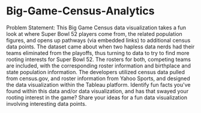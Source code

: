 # Big-Game-Census-Analytics
Problem Statement:
This Big Game Census data visualization takes a fun look at where Super Bowl 52 players come from, the related population figures, and opens up pathways (via embedded links) to additional census data points. The dataset came about when two hapless data nerds had their teams eliminated from the playoffs, thus turning to data to try to find more rooting interests for Super Bowl 52. The rosters for both, competing teams are included, with the corresponding roster information and birthplace and state population information. The developers utilized census data pulled from census.gov, and roster information from Yahoo Sports, and designed the data visualization within the Tableau platform. Identify fun facts you've found within this data and/or data visualization, and has that swayed your rooting interest in the game? Share your ideas for a fun data visualization involving interesting data points.


